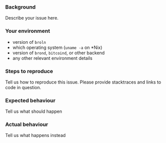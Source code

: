 ### Background

Describe your issue here.

### Your environment

* version of `broln`
* which operating system (`uname -a` on *Nix)
* version of `brond`, `bitcoind`, or other backend
* any other relevant environment details

### Steps to reproduce

Tell us how to reproduce this issue. Please provide stacktraces and links to code in question.

### Expected behaviour

Tell us what should happen

### Actual behaviour

Tell us what happens instead
